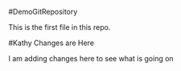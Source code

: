 #DemoGitRepository

This is the first file in this repo.

#Kathy Changes are Here

I am adding changes here to see what is going on

